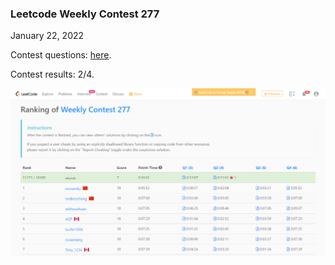 ### Leetcode Weekly Contest 277
January 22, 2022

Contest questions: [here](https://leetcode.com/contest/weekly-contest-277 'Link to Contest Questions').

Contest results: 2/4.

![Screenshot the results of my contest.](contest_screenshots/weekly_277.png "a title")

